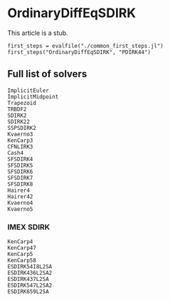 # OrdinaryDiffEqSDIRK

This article is a stub.

```@eval
first_steps = evalfile("./common_first_steps.jl")
first_steps("OrdinaryDiffEqSDIRK", "PDIRK44")
```

## Full list of solvers

```@docs
ImplicitEuler
ImplicitMidpoint
Trapezoid
TRBDF2
SDIRK2
SDIRK22
SSPSDIRK2
Kvaerno3
KenCarp3
CFNLIRK3
Cash4
SFSDIRK4
SFSDIRK5
SFSDIRK6
SFSDIRK7
SFSDIRK8
Hairer4
Hairer42
Kvaerno4
Kvaerno5
```

### IMEX SDIRK

```@docs
KenCarp4
KenCarp47
KenCarp5
KenCarp58
ESDIRK54I8L2SA
ESDIRK436L2SA2
ESDIRK437L2SA
ESDIRK547L2SA2
ESDIRK659L2SA
```
